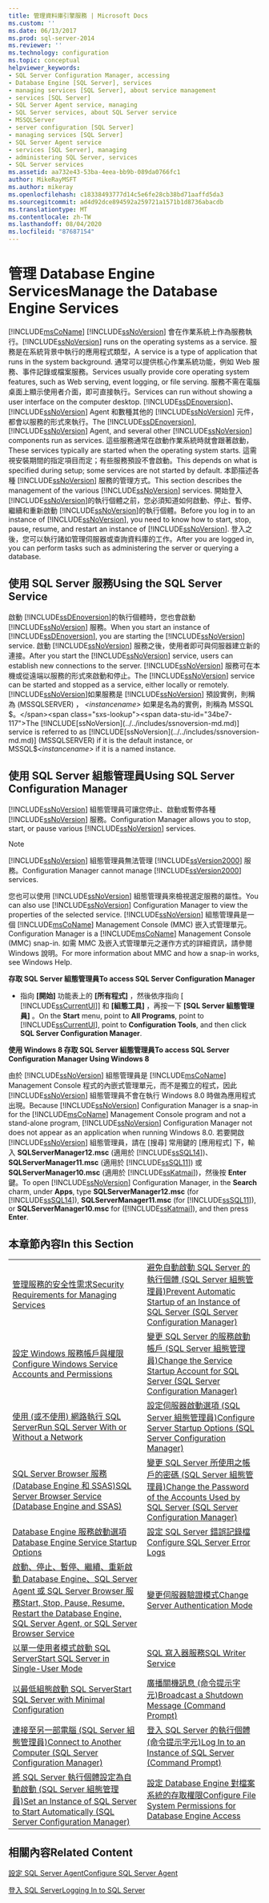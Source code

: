 ```yaml
---
title: 管理資料庫引擎服務 | Microsoft Docs
ms.custom: ''
ms.date: 06/13/2017
ms.prod: sql-server-2014
ms.reviewer: ''
ms.technology: configuration
ms.topic: conceptual
helpviewer_keywords:
- SQL Server Configuration Manager, accessing
- Database Engine [SQL Server], services
- managing services [SQL Server], about service management
- services [SQL Server]
- SQL Server Agent service, managing
- SQL Server services, about SQL Server service
- MSSQLServer
- server configuration [SQL Server]
- managing services [SQL Server]
- SQL Server Agent service
- services [SQL Server], managing
- administering SQL Server, services
- SQL Server services
ms.assetid: aa732e43-53ba-4eea-bb9b-089da0766fc1
author: MikeRayMSFT
ms.author: mikeray
ms.openlocfilehash: c18338493777d14c5e6fe28cb38bd71aaffd5da3
ms.sourcegitcommit: ad4d92dce894592a259721a1571b1d8736abacdb
ms.translationtype: MT
ms.contentlocale: zh-TW
ms.lasthandoff: 08/04/2020
ms.locfileid: "87687154"
---
```

# <a name="manage-the-database-engine-services"></a><span data-ttu-id="34be7-102">管理 Database Engine Services</span><span class="sxs-lookup"><span data-stu-id="34be7-102">Manage the Database Engine Services</span></span>
  [!INCLUDE[msCoName](../../includes/msconame-md.md)] <span data-ttu-id="34be7-103">[!INCLUDE[ssNoVersion](../../includes/ssnoversion-md.md)] 會在作業系統上作為服務執行。</span><span class="sxs-lookup"><span data-stu-id="34be7-103">[!INCLUDE[ssNoVersion](../../includes/ssnoversion-md.md)] runs on the operating systems as a service.</span></span> <span data-ttu-id="34be7-104">服務是在系統背景中執行的應用程式類型，</span><span class="sxs-lookup"><span data-stu-id="34be7-104">A service is a type of application that runs in the system background.</span></span> <span data-ttu-id="34be7-105">通常可以提供核心作業系統功能，例如 Web 服務、事件記錄或檔案服務。</span><span class="sxs-lookup"><span data-stu-id="34be7-105">Services usually provide core operating system features, such as Web serving, event logging, or file serving.</span></span> <span data-ttu-id="34be7-106">服務不需在電腦桌面上顯示使用者介面，即可直接執行。</span><span class="sxs-lookup"><span data-stu-id="34be7-106">Services can run without showing a user interface on the computer desktop.</span></span> <span data-ttu-id="34be7-107">[!INCLUDE[ssDEnoversion](../../includes/ssdenoversion-md.md)]、 [!INCLUDE[ssNoVersion](../../includes/ssnoversion-md.md)] Agent 和數種其他的 [!INCLUDE[ssNoVersion](../../includes/ssnoversion-md.md)] 元件，都會以服務的形式來執行。</span><span class="sxs-lookup"><span data-stu-id="34be7-107">The [!INCLUDE[ssDEnoversion](../../includes/ssdenoversion-md.md)], [!INCLUDE[ssNoVersion](../../includes/ssnoversion-md.md)] Agent, and several other [!INCLUDE[ssNoVersion](../../includes/ssnoversion-md.md)] components run as services.</span></span> <span data-ttu-id="34be7-108">這些服務通常在啟動作業系統時就會跟著啟動，</span><span class="sxs-lookup"><span data-stu-id="34be7-108">These services typically are started when the operating system starts.</span></span> <span data-ttu-id="34be7-109">這需視安裝期間的指定項目而定；有些服務預設不會啟動。</span><span class="sxs-lookup"><span data-stu-id="34be7-109">This depends on what is specified during setup; some services are not started by default.</span></span> <span data-ttu-id="34be7-110">本節描述各種 [!INCLUDE[ssNoVersion](../../includes/ssnoversion-md.md)] 服務的管理方式。</span><span class="sxs-lookup"><span data-stu-id="34be7-110">This section describes the management of the various [!INCLUDE[ssNoVersion](../../includes/ssnoversion-md.md)] services.</span></span> <span data-ttu-id="34be7-111">開始登入 [!INCLUDE[ssNoVersion](../../includes/ssnoversion-md.md)]的執行個體之前，您必須知道如何啟動、停止、暫停、繼續和重新啟動 [!INCLUDE[ssNoVersion](../../includes/ssnoversion-md.md)]的執行個體。</span><span class="sxs-lookup"><span data-stu-id="34be7-111">Before you log in to an instance of [!INCLUDE[ssNoVersion](../../includes/ssnoversion-md.md)], you need to know how to start, stop, pause, resume, and restart an instance of [!INCLUDE[ssNoVersion](../../includes/ssnoversion-md.md)].</span></span> <span data-ttu-id="34be7-112">登入之後，您可以執行諸如管理伺服器或查詢資料庫的工作。</span><span class="sxs-lookup"><span data-stu-id="34be7-112">After you are logged in, you can perform tasks such as administering the server or querying a database.</span></span>  
  
## <a name="using-the-sql-server-service"></a><span data-ttu-id="34be7-113">使用 SQL Server 服務</span><span class="sxs-lookup"><span data-stu-id="34be7-113">Using the SQL Server Service</span></span>  
 <span data-ttu-id="34be7-114">啟動 [!INCLUDE[ssDEnoversion](../../includes/ssdenoversion-md.md)]的執行個體時，您也會啟動 [!INCLUDE[ssNoVersion](../../includes/ssnoversion-md.md)] 服務。</span><span class="sxs-lookup"><span data-stu-id="34be7-114">When you start an instance of [!INCLUDE[ssDEnoversion](../../includes/ssdenoversion-md.md)], you are starting the [!INCLUDE[ssNoVersion](../../includes/ssnoversion-md.md)] service.</span></span> <span data-ttu-id="34be7-115">啟動 [!INCLUDE[ssNoVersion](../../includes/ssnoversion-md.md)] 服務之後，使用者即可與伺服器建立新的連接。</span><span class="sxs-lookup"><span data-stu-id="34be7-115">After you start the [!INCLUDE[ssNoVersion](../../includes/ssnoversion-md.md)] service, users can establish new connections to the server.</span></span> <span data-ttu-id="34be7-116">[!INCLUDE[ssNoVersion](../../includes/ssnoversion-md.md)] 服務可在本機或從遠端以服務的形式來啟動和停止。</span><span class="sxs-lookup"><span data-stu-id="34be7-116">The [!INCLUDE[ssNoVersion](../../includes/ssnoversion-md.md)] service can be started and stopped as a service, either locally or remotely.</span></span> <span data-ttu-id="34be7-117">[!INCLUDE[ssNoVersion](../../includes/ssnoversion-md.md)]如果服務是 [!INCLUDE[ssNoVersion](../../includes/ssnoversion-md.md)] 預設實例，則稱為 (MSSQLSERVER) ， *\<instancename>* 如果是名為的實例，則稱為 MSSQL $。</span><span class="sxs-lookup"><span data-stu-id="34be7-117">The [!INCLUDE[ssNoVersion](../../includes/ssnoversion-md.md)] service is referred to as [!INCLUDE[ssNoVersion](../../includes/ssnoversion-md.md)] (MSSQLSERVER) if it is the default instance, or MSSQL$*\<instancename>* if it is a named instance.</span></span>  
  
## <a name="using-sql-server-configuration-manager"></a><span data-ttu-id="34be7-118">使用 SQL Server 組態管理員</span><span class="sxs-lookup"><span data-stu-id="34be7-118">Using SQL Server Configuration Manager</span></span>  
 [!INCLUDE[ssNoVersion](../../includes/ssnoversion-md.md)] <span data-ttu-id="34be7-119">組態管理員可讓您停止、啟動或暫停各種 [!INCLUDE[ssNoVersion](../../includes/ssnoversion-md.md)] 服務。</span><span class="sxs-lookup"><span data-stu-id="34be7-119">Configuration Manager allows you to stop, start, or pause various [!INCLUDE[ssNoVersion](../../includes/ssnoversion-md.md)] services.</span></span>  
  
> [!NOTE]  
>  [!INCLUDE[ssNoVersion](../../includes/ssnoversion-md.md)] <span data-ttu-id="34be7-120">組態管理員無法管理 [!INCLUDE[ssVersion2000](../../includes/ssversion2000-md.md)] 服務。</span><span class="sxs-lookup"><span data-stu-id="34be7-120">Configuration Manager cannot manage [!INCLUDE[ssVersion2000](../../includes/ssversion2000-md.md)] services.</span></span>  
  
 <span data-ttu-id="34be7-121">您也可以使用 [!INCLUDE[ssNoVersion](../../includes/ssnoversion-md.md)] 組態管理員來檢視選定服務的屬性。</span><span class="sxs-lookup"><span data-stu-id="34be7-121">You can also use [!INCLUDE[ssNoVersion](../../includes/ssnoversion-md.md)] Configuration Manager to view the properties of the selected service.</span></span> [!INCLUDE[ssNoVersion](../../includes/ssnoversion-md.md)] <span data-ttu-id="34be7-122">組態管理員是一個 [!INCLUDE[msCoName](../../includes/msconame-md.md)] Management Console (MMC) 嵌入式管理單元。</span><span class="sxs-lookup"><span data-stu-id="34be7-122">Configuration Manager is a [!INCLUDE[msCoName](../../includes/msconame-md.md)] Management Console (MMC) snap-in.</span></span> <span data-ttu-id="34be7-123">如需 MMC 及嵌入式管理單元之運作方式的詳細資訊，請參閱 Windows 說明。</span><span class="sxs-lookup"><span data-stu-id="34be7-123">For more information about MMC and how a snap-in works, see Windows Help.</span></span>  
  
 <span data-ttu-id="34be7-124">**存取 SQL Server 組態管理員**</span><span class="sxs-lookup"><span data-stu-id="34be7-124">**To access SQL Server Configuration Manager**</span></span>  
  
-   <span data-ttu-id="34be7-125">指向 **[開始]** 功能表上的 **[所有程式]** ，然後依序指向 [ [!INCLUDE[ssCurrentUI](../../includes/sscurrentui-md.md)]] 和 **[組態工具]** ，再按一下 **[SQL Server 組態管理員]** 。</span><span class="sxs-lookup"><span data-stu-id="34be7-125">On the **Start** menu, point to **All Programs**, point to [!INCLUDE[ssCurrentUI](../../includes/sscurrentui-md.md)], point to **Configuration Tools**, and then click **SQL Server Configuration Manager**.</span></span>  
  
 <span data-ttu-id="34be7-126">**使用 Windows 8 存取 SQL Server 組態管理員**</span><span class="sxs-lookup"><span data-stu-id="34be7-126">**To access SQL Server Configuration Manager Using Windows 8**</span></span>  
  
 <span data-ttu-id="34be7-127">由於 [!INCLUDE[ssNoVersion](../../includes/ssnoversion-md.md)] 組態管理員是 [!INCLUDE[msCoName](../../includes/msconame-md.md)] Management Console 程式的內嵌式管理單元，而不是獨立的程式，因此 [!INCLUDE[ssNoVersion](../../includes/ssnoversion-md.md)] 組態管理員不會在執行 Windows 8.0 時做為應用程式出現。</span><span class="sxs-lookup"><span data-stu-id="34be7-127">Because [!INCLUDE[ssNoVersion](../../includes/ssnoversion-md.md)] Configuration Manager is a snap-in for the [!INCLUDE[msCoName](../../includes/msconame-md.md)] Management Console program and not a stand-alone program, [!INCLUDE[ssNoVersion](../../includes/ssnoversion-md.md)] Configuration Manager not does not appear as an application when running Windows 8.0.</span></span> <span data-ttu-id="34be7-128">若要開啟 [!INCLUDE[ssNoVersion](../../includes/ssnoversion-md.md)] 組態管理員，請在 [搜尋] 常用鍵的 [應用程式] 下，輸入 **SQLServerManager12.msc** (適用於 [!INCLUDE[ssSQL14](../../includes/sssql14-md.md)])、**SQLServerManager11.msc** (適用於 [!INCLUDE[ssSQL11](../../includes/sssql11-md.md)]) 或 **SQLServerManager10.msc** (適用於 [!INCLUDE[ssKatmai](../../includes/sskatmai-md.md)])，然後按 **Enter** 鍵。</span><span class="sxs-lookup"><span data-stu-id="34be7-128">To open [!INCLUDE[ssNoVersion](../../includes/ssnoversion-md.md)] Configuration Manager, in the **Search** charm, under **Apps**, type **SQLServerManager12.msc** (for [!INCLUDE[ssSQL14](../../includes/sssql14-md.md)]), **SQLServerManager11.msc** (for [!INCLUDE[ssSQL11](../../includes/sssql11-md.md)]), or **SQLServerManager10.msc** for ([!INCLUDE[ssKatmai](../../includes/sskatmai-md.md)]), and then press **Enter**.</span></span>  
  
## <a name="in-this-section"></a><span data-ttu-id="34be7-129">本章節內容</span><span class="sxs-lookup"><span data-stu-id="34be7-129">In this Section</span></span>  
  
|||  
|-|-|  
|[<span data-ttu-id="34be7-130">管理服務的安全性需求</span><span class="sxs-lookup"><span data-stu-id="34be7-130">Security Requirements for Managing Services</span></span>](security-requirements-for-managing-services.md)|[<span data-ttu-id="34be7-131">避免自動啟動 SQL Server 的執行個體 &#40;SQL Server 組態管理員&#41;</span><span class="sxs-lookup"><span data-stu-id="34be7-131">Prevent Automatic Startup of an Instance of SQL Server &#40;SQL Server Configuration Manager&#41;</span></span>](scm-services-prevent-automatic-startup-of-an-instance.md)|  
|[<span data-ttu-id="34be7-132">設定 Windows 服務帳戶與權限</span><span class="sxs-lookup"><span data-stu-id="34be7-132">Configure Windows Service Accounts and Permissions</span></span>](configure-windows-service-accounts-and-permissions.md)|[<span data-ttu-id="34be7-133">變更 SQL Server 的服務啟動帳戶 &#40;SQL Server 組態管理員&#41;</span><span class="sxs-lookup"><span data-stu-id="34be7-133">Change the Service Startup Account for SQL Server &#40;SQL Server Configuration Manager&#41;</span></span>](scm-services-change-the-service-startup-account.md)|  
|[<span data-ttu-id="34be7-134">使用 (或不使用) 網路執行 SQL Server</span><span class="sxs-lookup"><span data-stu-id="34be7-134">Run SQL Server With or Without a Network</span></span>](run-sql-server-with-or-without-a-network.md)|[<span data-ttu-id="34be7-135">設定伺服器啟動選項 &#40;SQL Server 組態管理員&#41;</span><span class="sxs-lookup"><span data-stu-id="34be7-135">Configure Server Startup Options &#40;SQL Server Configuration Manager&#41;</span></span>](scm-services-configure-server-startup-options.md)|  
|[<span data-ttu-id="34be7-136">SQL Server Browser 服務 &#40;Database Engine 和 SSAS&#41;</span><span class="sxs-lookup"><span data-stu-id="34be7-136">SQL Server Browser Service &#40;Database Engine and SSAS&#41;</span></span>](sql-server-browser-service-database-engine-and-ssas.md)|[<span data-ttu-id="34be7-137">變更 SQL Server 所使用之帳戶的密碼 &#40;SQL Server 組態管理員&#41;</span><span class="sxs-lookup"><span data-stu-id="34be7-137">Change the Password of the Accounts Used by SQL Server &#40;SQL Server Configuration Manager&#41;</span></span>](scm-services-change-the-password-of-the-accounts-used.md)|  
|[<span data-ttu-id="34be7-138">Database Engine 服務啟動選項</span><span class="sxs-lookup"><span data-stu-id="34be7-138">Database Engine Service Startup Options</span></span>](database-engine-service-startup-options.md)|[<span data-ttu-id="34be7-139">設定 SQL Server 錯誤記錄檔</span><span class="sxs-lookup"><span data-stu-id="34be7-139">Configure SQL Server Error Logs</span></span>](scm-services-configure-sql-server-error-logs.md)|  
|[<span data-ttu-id="34be7-140">啟動、停止、暫停、繼續、重新啟動 Database Engine、SQL Server Agent 或 SQL Server Browser 服務</span><span class="sxs-lookup"><span data-stu-id="34be7-140">Start, Stop, Pause, Resume, Restart the Database Engine, SQL Server Agent, or SQL Server Browser Service</span></span>](start-stop-pause-resume-restart-sql-server-services.md)|[<span data-ttu-id="34be7-141">變更伺服器驗證模式</span><span class="sxs-lookup"><span data-stu-id="34be7-141">Change Server Authentication Mode</span></span>](change-server-authentication-mode.md)|  
|[<span data-ttu-id="34be7-142">以單一使用者模式啟動 SQL Server</span><span class="sxs-lookup"><span data-stu-id="34be7-142">Start SQL Server in Single-User Mode</span></span>](start-sql-server-in-single-user-mode.md)|[<span data-ttu-id="34be7-143">SQL 寫入器服務</span><span class="sxs-lookup"><span data-stu-id="34be7-143">SQL Writer Service</span></span>](sql-writer-service.md)|  
|[<span data-ttu-id="34be7-144">以最低組態啟動 SQL Server</span><span class="sxs-lookup"><span data-stu-id="34be7-144">Start SQL Server with Minimal Configuration</span></span>](start-sql-server-with-minimal-configuration.md)|[<span data-ttu-id="34be7-145">廣播關機訊息 &#40;命令提示字元&#41;</span><span class="sxs-lookup"><span data-stu-id="34be7-145">Broadcast a Shutdown Message &#40;Command Prompt&#41;</span></span>](broadcast-a-shutdown-message-command-prompt.md)|  
|[<span data-ttu-id="34be7-146">連接至另一部電腦 &#40;SQL Server 組態管理員&#41;</span><span class="sxs-lookup"><span data-stu-id="34be7-146">Connect to Another Computer &#40;SQL Server Configuration Manager&#41;</span></span>](scm-services-connect-to-another-computer.md)|[<span data-ttu-id="34be7-147">登入 SQL Server 的執行個體 &#40;命令提示字元&#41;</span><span class="sxs-lookup"><span data-stu-id="34be7-147">Log In to an Instance of SQL Server &#40;Command Prompt&#41;</span></span>](log-in-to-an-instance-of-sql-server-command-prompt.md)|  
|[<span data-ttu-id="34be7-148">將 SQL Server 執行個體設定為自動啟動 &#40;SQL Server 組態管理員&#41;</span><span class="sxs-lookup"><span data-stu-id="34be7-148">Set an Instance of SQL Server to Start Automatically &#40;SQL Server Configuration Manager&#41;</span></span>](scm-services-set-an-instance-to-start-automatically.md)|[<span data-ttu-id="34be7-149">設定 Database Engine 對檔案系統的存取權限</span><span class="sxs-lookup"><span data-stu-id="34be7-149">Configure File System Permissions for Database Engine Access</span></span>](configure-file-system-permissions-for-database-engine-access.md)|  
  
## <a name="related-content"></a><span data-ttu-id="34be7-150">相關內容</span><span class="sxs-lookup"><span data-stu-id="34be7-150">Related Content</span></span>  
 [<span data-ttu-id="34be7-151">設定 SQL Server Agent</span><span class="sxs-lookup"><span data-stu-id="34be7-151">Configure SQL Server Agent</span></span>](../../ssms/agent/sql-server-agent.md)  
  
 [<span data-ttu-id="34be7-152">登入 SQL Server</span><span class="sxs-lookup"><span data-stu-id="34be7-152">Logging In to SQL Server</span></span>](logging-in-to-sql-server.md)  
  
  
